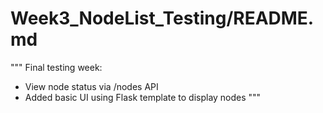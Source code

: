 # Week3_NodeList_Testing/README.md
"""
Final testing week:
- View node status via /nodes API
- Added basic UI using Flask template to display nodes
"""
